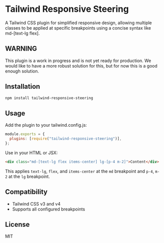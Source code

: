 # Tailwind Responsive Steering

A Tailwind CSS plugin for simplified responsive design, allowing multiple classes to be applied at specific breakpoints using a concise syntax like md-[text-lg flex].

## WARNING

This plugin is a work in progress and is not yet ready for production. We would like to have a more robust solution for this, but for now this is a good enough solution.

## Installation

```bash
npm install tailwind-responsive-steering
```

## Usage

Add the plugin to your tailwind.config.js:

```js
module.exports = {
  plugins: [require("tailwind-responsive-steering")],
};
```

Use in your HTML or JSX:

```html
<div class="md-[text-lg flex items-center] lg-[p-4 m-2]">Content</div>
```

This applies `text-lg`, `flex`, and `items-center` at the `md` breakpoint and `p-4`, `m-2` at the `lg` breakpoint.

## Compatibility

- Tailwind CSS v3 and v4
- Supports all configured breakpoints

## License

MIT
